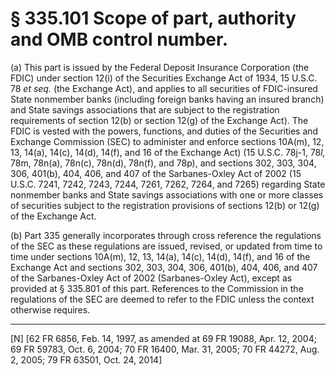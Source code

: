 # § 335.101   Scope of part, authority and OMB control number.

(a) This part is issued by the Federal Deposit Insurance Corporation (the FDIC) under section 12(i) of the Securities Exchange Act of 1934, 15 U.S.C. 78 *et seq.* (the Exchange Act), and applies to all securities of FDIC-insured State nonmember banks (including foreign banks having an insured branch) and State savings associations that are subject to the registration requirements of section 12(b) or section 12(g) of the Exchange Act). The FDIC is vested with the powers, functions, and duties of the Securities and Exchange Commission (SEC) to administer and enforce sections 10A(m), 12, 13, 14(a), 14(c), 14(d), 14(f), and 16 of the Exchange Act) (15 U.S.C. 78j-1, 78*l,* 78m, 78n(a), 78n(c), 78n(d), 78n(f), and 78p), and sections 302, 303, 304, 306, 401(b), 404, 406, and 407 of the Sarbanes-Oxley Act of 2002 (15 U.S.C. 7241, 7242, 7243, 7244, 7261, 7262, 7264, and 7265) regarding State nonmember banks and State savings associations with one or more classes of securities subject to the registration provisions of sections 12(b) or 12(g) of the Exchange Act.


(b) Part 335 generally incorporates through cross reference the regulations of the SEC as these regulations are issued, revised, or updated from time to time under sections 10A(m), 12, 13, 14(a), 14(c), 14(d), 14(f), and 16 of the Exchange Act and sections 302, 303, 304, 306, 401(b), 404, 406, and 407 of the Sarbanes-Oxley Act of 2002 (Sarbanes-Oxley Act), except as provided at § 335.801 of this part. References to the Commission in the regulations of the SEC are deemed to refer to the FDIC unless the context otherwise requires.



---

[N] [62 FR 6856, Feb. 14, 1997, as amended at 69 FR 19088, Apr. 12, 2004; 69 FR 59783, Oct. 6, 2004; 70 FR 16400, Mar. 31, 2005; 70 FR 44272, Aug. 2, 2005; 79 FR 63501, Oct. 24, 2014]




